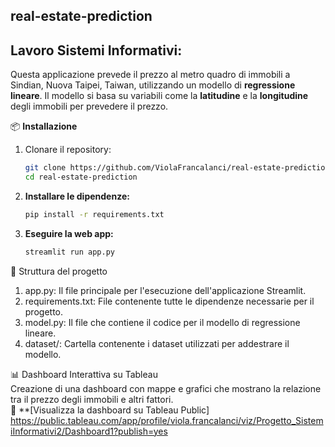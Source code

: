 ## real-estate-prediction
 ## Lavoro Sistemi Informativi:

Questa applicazione prevede il prezzo al metro quadro di immobili a Sindian, Nuova Taipei, Taiwan, utilizzando un modello di **regressione lineare**. Il modello si basa su variabili come la **latitudine** e la **longitudine** degli immobili per prevedere il prezzo.

📦 **Installazione**
1. Clonare il repository:
   ```bash
   git clone https://github.com/ViolaFrancalanci/real-estate-prediction.git
   cd real-estate-prediction
2. **Installare le dipendenze:**
   ```bash
   pip install -r requirements.txt
3. **Eseguire la web app:**
   ```bash
   streamlit run app.py

📂 Struttura del progetto
1. app.py: Il file principale per l'esecuzione dell'applicazione Streamlit.
2. requirements.txt: File contenente tutte le dipendenze necessarie per il progetto.
3. model.py: Il file che contiene il codice per il modello di regressione lineare.
4. dataset/: Cartella contenente i dataset utilizzati per addestrare il modello.


📊 Dashboard Interattiva su Tableau  
Creazione di una dashboard con mappe e grafici che mostrano la relazione tra il prezzo degli immobili e altri fattori.  
🔗 **[Visualizza la dashboard su Tableau Public] https://public.tableau.com/app/profile/viola.francalanci/viz/Progetto_SistemiInformativi2/Dashboard1?publish=yes
